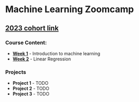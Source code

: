 # Machine Learning Zoomcamp
## [2023 cohort link](https://github.com/DataTalksClub/machine-learning-zoomcamp/tree/master/cohorts/2023)
### Course Content:
* **[Week 1](https://github.com/TylerJSimpson/machine_learning_zoomcamp/tree/main/week_1)** - Introduction to machine learning
* **[Week 2](https://github.com/TylerJSimpson/machine_learning_zoomcamp/tree/main/week_1)** - Linear Regression

### Projects
* **Project 1** - TODO
* **Project 2** - TODO
* **Project 3** - TODO
